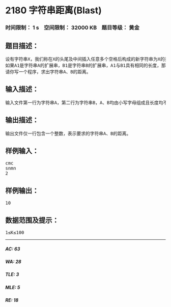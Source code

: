 # 2180 字符串距离(Blast)   
### 时间限制： 1 s&nbsp;&nbsp;&nbsp;&nbsp;空间限制： 32000 KB&nbsp;&nbsp;&nbsp;&nbsp;题目等级： 黄金  
## 题目描述：  

<pre>
设有字符串X，我们称在X的头尾及中间插入任意多个空格后构成的新字符串为X的扩展串，如字符串X为“abcbcd”，则字符串“abcb□cd”，“□a□bcbcd□”和“abcb□cd□”都是X的扩展串，这里“□”代表空格字符。  
如果A1是字符串A的扩展串，B1是字符串B的扩展串，A1与B1具有相同的长度，那么我们定义字符串A1与B1的距离为相应位置上的字符的距离总和，而两个非空格字符的距离定义为它们的ASCII码的差的绝对值，而空格字符与其它任意字符之间的距离为已知的定值K，空格字符与空格字符的距离为O。在字符串A、B的所有扩展串中，必定存在两个等长的扩展串A1、B1，使得A1与B1之间的距离达到最小，我们将这一距离定义为字符串A、B的距离。  
请你写一个程序，求出字符串A、B的距离。
</pre>
  
  
## 输入描述：  

<pre>
输入文件第一行为字符串A，第二行为字符串B，A、B均由小写字母组成且长度均不超过2000，第三行为一个整数K，表示空格与其它字符的距离。
</pre>
  
  
## 输出描述：  

<pre>
输出文件仅一行包含一个整数，表示要求的字符串A、B的距离。
</pre>
  
  
## 样例输入：  

<pre>
cmc  
snmn  
2
</pre>
  
  
## 样例输出：  

<pre>
10
</pre>
  
  
## 数据范围及提示：  

<pre>
1≤K≤100
</pre>
  
  
***  

##### AC: 63  
##### WA: 28  
##### TLE: 3  
##### MLE: 5  
##### RE: 18  
